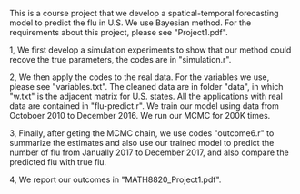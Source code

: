 This is a course project that we develop a spatical-temporal forecasting model to predict the flu in U.S. We use Bayesian method. For the requirements about this project, please see "Project1.pdf".


1, We first develop a simulation experiments to show that our method could recove the true parameters, the codes are in "simulation.r".

2, We then apply the codes to the real data. For the variables we use, please see "variables.txt". The cleaned data are in folder "data", in which "w.txt" is the adjacent matrix for U.S. states. All the applications with real data are contained in "flu-predict.r". We train our model using data from Octoboer 2010 to December 2016. We run our MCMC for 200K times.

3, Finally, after geting the MCMC chain, we use codes "outcome6.r" to summarize the estimates and also use our trained model to predict the number of flu from Janually 2017 to December 2017, and also compare the predicted flu with true flu.

4, We report our outcomes in "MATH8820_Project1.pdf".



